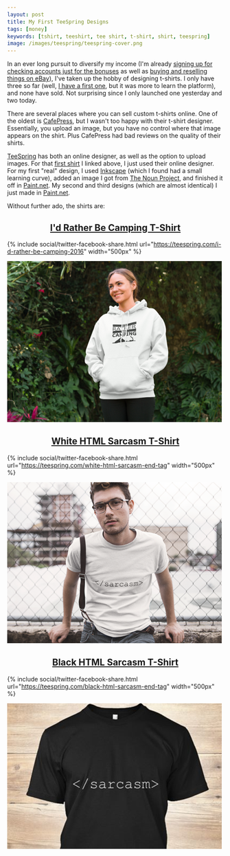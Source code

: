```yaml
---
layout: post
title: My First TeeSpring Designs
tags: [money]
keywords: [tshirt, teeshirt, tee shirt, t-shirt, shirt, teespring]
image: /images/teespring/teespring-cover.png
---
```


In an ever long pursuit to diversify my income (I'm already [signing up for checking accounts just for the bonuses](/checking_bonuses/) as well as [buying and reselling things on eBay](/six_essential_items_for_reselling_on_ebay_and_amazon/)), I've taken up the hobby of designing t-shirts. I only have three so far (well, [I have a first one](https://teespring.com/go-sports-team), but it was more to learn the platform), and none have sold. Not surprising since I only launched one yesterday and two today.

There are several places where you can sell custom t-shirts online. One of the oldest is [CafePress](http://www.cafepress.com/), but I wasn't too happy with their t-shirt designer. Essentially, you upload an image, but you have no control where that image appears on the shirt. Plus CafePress had bad reviews on the quality of their shirts.

[TeeSpring](https://teespring.com/) has both an online designer, as well as the option to upload images. For that [first shirt](https://teespring.com/go-sports-team) I linked above, I just used their online designer. For my first "real" design, I used [Inkscape](https://inkscape.org) (which I found had a small learning curve), added an image I got from [The Noun Project](https://thenounproject.com/), and finished it off in [Paint.net](http://www.getpaint.net). My second and third designs (which are almost identical) I just made in [Paint.net](http://www.getpaint.net).

<style>h2{ text-align: center; }</style>

Without further ado, the shirts are:

## [I'd Rather Be Camping T-Shirt](https://teespring.com/i-d-rather-be-camping-2016)

{% include social/twitter-facebook-share.html url="https://teespring.com/i-d-rather-be-camping-2016" width="500px" %}

[![I'd Rather Be Camping T-Shirt](/images/teespring/camping-shirt.png "I'd Rather Be Camping T-Shirt")](https://teespring.com/i-d-rather-be-camping-2016)

## [White HTML Sarcasm T-Shirt](https://teespring.com/white-html-sarcasm-end-tag)

{% include social/twitter-facebook-share.html url="https://teespring.com/white-html-sarcasm-end-tag" width="500px" %}

[![White HTML Sarcasm T-Shirt](/images/teespring/white-sarcasm-shirt.png "White HTML Sarcasm T-Shirt")](https://teespring.com/new-black-html-sarcasm-end-ta)

## [Black HTML Sarcasm T-Shirt](https://teespring.com/black-html-sarcasm-end-tag)

{% include social/twitter-facebook-share.html url="https://teespring.com/black-html-sarcasm-end-tag" width="500px" %}

[![Black HTML Sarcasm T-Shirt](/images/teespring/black-sarcasm-shirt.png "Black HTML Sarcasm T-Shirt")](https://teespring.com/black-html-sarcasm-end-tag)
